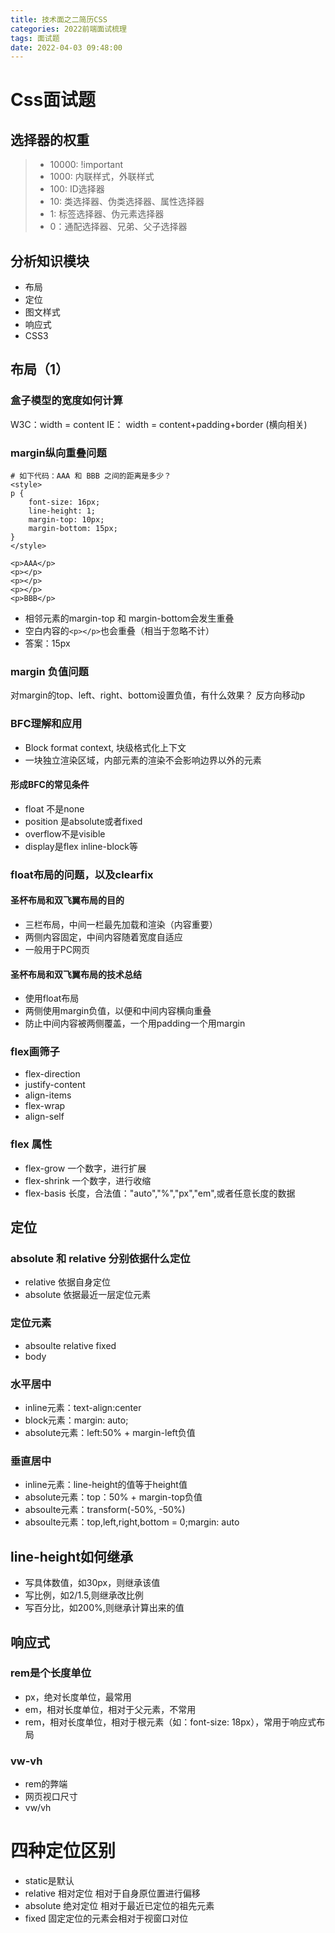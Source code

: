 ```yaml
---
title: 技术面之二简历CSS
categories: 2022前端面试梳理
tags: 面试题
date: 2022-04-03 09:48:00
---
```


# Css面试题
## 选择器的权重
> * 10000: !important
> * 1000: 内联样式，外联样式
> * 100: ID选择器
> * 10: 类选择器、伪类选择器、属性选择器
> * 1: 标签选择器、伪元素选择器
> * 0：通配选择器、兄弟、父子选择器


## 分析知识模块
* 布局
* 定位
* 图文样式
* 响应式
* CSS3

## 布局（1）

### 盒子模型的宽度如何计算
W3C：width = content
IE： width = content+padding+border (横向相关)

### margin纵向重叠问题
```base
# 如下代码：AAA 和 BBB 之间的距离是多少？
<style>
p {
    font-size: 16px;
    line-height: 1;
    margin-top: 10px;
    margin-bottom: 15px;
}
</style>

<p>AAA</p>
<p></p>
<p></p>
<p></p>
<p>BBB</p>
```
* 相邻元素的margin-top 和 margin-bottom会发生重叠
* 空白内容的`<p></p>`也会重叠（相当于忽略不计）
* 答案：15px

### margin 负值问题
对margin的top、left、right、bottom设置负值，有什么效果？
反方向移动p

### BFC理解和应用
* Block format context, 块级格式化上下文
* 一块独立渲染区域，内部元素的渲染不会影响边界以外的元素

#### 形成BFC的常见条件
* float 不是none
* position 是absolute或者fixed
* overflow不是visible
* display是flex inline-block等

### float布局的问题，以及clearfix

#### 圣杯布局和双飞翼布局的目的
* 三栏布局，中间一栏最先加载和渲染（内容重要）
* 两侧内容固定，中间内容随着宽度自适应
* 一般用于PC网页

#### 圣杯布局和双飞翼布局的技术总结
* 使用float布局
* 两侧使用margin负值，以便和中间内容横向重叠
* 防止中间内容被两侧覆盖，一个用padding一个用margin

### flex画筛子
* flex-direction
* justify-content
* align-items
* flex-wrap
* align-self

### flex 属性
* flex-grow 一个数字，进行扩展
* flex-shrink 一个数字，进行收缩
* flex-basis 长度，合法值："auto","%","px","em",或者任意长度的数据

## 定位
### absolute 和 relative 分别依据什么定位
* relative 依据自身定位
* absolute 依据最近一层定位元素

### 定位元素
* absoulte relative fixed
* body

### 水平居中
* inline元素：text-align:center
* block元素：margin: auto;
* absolute元素：left:50% + margin-left负值

### 垂直居中
* inline元素：line-height的值等于height值
* absolute元素：top：50% + margin-top负值
* absoulte元素：transform(-50%, -50%)
* absoulte元素：top,left,right,bottom = 0;margin: auto

## line-height如何继承
* 写具体数值，如30px，则继承该值
* 写比例，如2/1.5,则继承改比例
* 写百分比，如200%,则继承计算出来的值


## 响应式
### rem是个长度单位
* px，绝对长度单位，最常用
* em，相对长度单位，相对于父元素，不常用
* rem，相对长度单位，相对于根元素（如：font-size: 18px），常用于响应式布局

### vw-vh
* rem的弊端
* 网页视口尺寸
* vw/vh

# 四种定位区别
* static是默认
* relative 相对定位 相对于自身原位置进行偏移
* absolute 绝对定位 相对于最近已定位的祖先元素
* fixed 固定定位的元素会相对于视窗口对位
